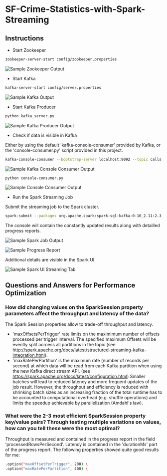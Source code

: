 # SF-Crime-Statistics-with-Spark-Streaming


## Instructions

* Start Zookeeper

```bash
zookeeper-server-start config/zookeeper.properties
```
![Sample Zookeeper Output](screenshots/S1-zookeeper.PNG "Sample Zookeeper Output")


* Start Kafka

```bash
kafka-server-start config/server.properties
```
![Sample Kafka Output](screenshots/S2-kafka.PNG "Sample Kafka Output")

* Start Kafka Producer

```bash
python kafka_server.py
```
![Sample Kafka Producer Output](screenshots/S3-kafka-producer.PNG "Sample Kafka Producer Output")

* Check if data is visible in Kafka

Either by using the default 'kafka-console-consumer' provided by Kafka, or the 'console-consumer.py' script provided in this project.

```bash
kafka-console-consumer --bootstrap-server localhost:9092 --topic calls --from-beginning
```
![Sample Kafka Console Consumer Output](screenshots/S4-kafka-console-consumer.PNG "Sample Kafka Console Consumer Output")


```bash
python console-consumer.py
```
![Sample Console Consumer Output](screenshots/S5-console-consumer.PNG "Sample Console Consumer Output")



* Run the Spark Streaming Job

Submit the streaming job to the Spark cluster.
```bash
spark-submit --packages org.apache.spark:spark-sql-kafka-0-10_2.11:2.3.4 --master local[*] data_stream.py
```

The console will contain the constantly updated results along with detailled progress reports.

![Sample Spark Job Output](screenshots/S6-job-output.PNG "Sample Spark Job Output")

![Sample Progress Report](screenshots/S7-progress-report.PNG "Sample Progress Report")

Additional details are visible in the Spark UI.

![Sample Spark UI Streaming Tab](screenshots/S8-UI-streaming-tab.PNG "Sample Spark UI Streaming Tab")


## Questions and Answers for Performance Optimization

### How did changing values on the SparkSession property parameters affect the throughput and latency of the data?
The Spark Session properties allow to trade-off throughput and latency.
* 'maxOffsetsPerTrigger' rate limits on the maximimum number of offsets processed per trigger interval. The specified maximum Offsets will be evently split acroess all partitions in the topic (see http://spark.apache.org/docs/latest/structured-streaming-kafka-integration.html).
* 'maxRatePerPartition' is the maximum rate (number of records per second) at which data will be read from each Kafka partition when using the new Kafka direct stream API. (see https://spark.apache.org/docs/latest/configuration.html)
Smaller batches will lead to reduced latency and more frequent updates of the job result. 
However, the throughput and efficiency is reduced with shrinking batch sizes as an increasing fraction of the total runtime has to be accounted to computational overhead (e.g. shuffle operations) and limits the speedup achievable by parallelization (Amdahl's law).

### What were the 2-3 most efficient SparkSession property key/value pairs? Through testing multiple variations on values, how can you tell these were the most optimal?
Throughput is measured and contained in the progress report in the field 'processedRowsPerSecond'.
Latency is contained in the 'durationMs' part of the progress report.
The following properties showed quite good results for me:
```bash
.option("maxOffsetPerTrigger", 200) \
.option("maxRatePerPartition", 400) \
```